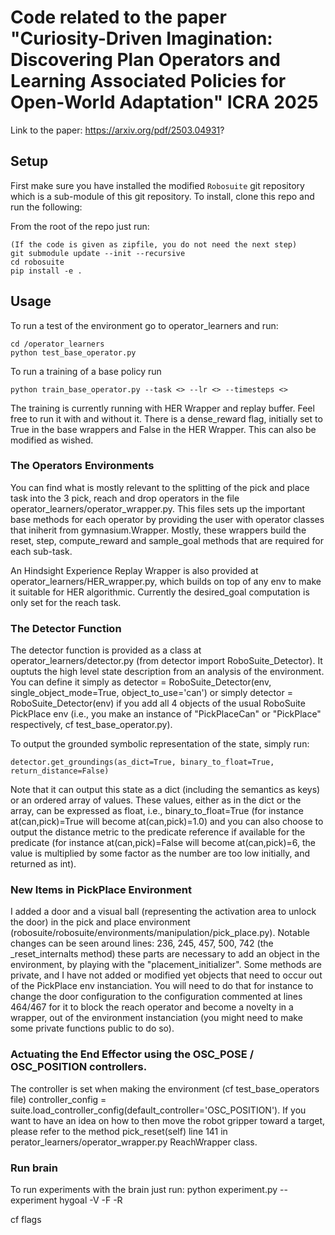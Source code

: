 # Code related to the paper "Curiosity-Driven Imagination: Discovering Plan Operators and Learning Associated Policies for Open-World Adaptation" ICRA 2025

Link to the paper: https://arxiv.org/pdf/2503.04931?

## Setup

First make sure you have installed the modified `Robosuite` git repository which is a sub-module of this git repository.
To install, clone this repo and run the following:

From the root of the repo just run:
```
(If the code is given as zipfile, you do not need the next step)
git submodule update --init --recursive
cd robosuite
pip install -e .
```


## Usage

To run a test of the environment go to operator_learners and run:

```
cd /operator_learners
python test_base_operator.py
```

To run a training of a base policy run
```
python train_base_operator.py --task <> --lr <> --timesteps <>
```
The training is currently running with HER Wrapper and replay buffer. Feel free to run it with and without it. There is a dense_reward flag, initially set to True in the base wrappers and False in the HER Wrapper. This can also be modified as wished.

### The Operators Environments

You can find what is mostly relevant to the splitting of the pick and place task into the 3 pick, reach and drop operators in the file operator_learners/operator_wrapper.py. This files sets up the important base methods for each operator by providing the user with operator classes that iniherit from gymnasium.Wrapper. Mostly, these wrappers build the reset, step, compute_reward and sample_goal methods that are required for each sub-task.

An Hindsight Experience Replay Wrapper is also provided at operator_learners/HER_wrapper.py, which builds on top of any env to make it suitable for HER algorithmic. Currently the desired_goal computation is only set for the reach task.

### The Detector Function

The detector function is provided as a class at operator_learners/detector.py (from detector import RoboSuite_Detector). It ouptuts the high level state description from an analysis of the environment. You can define it simply as detector = RoboSuite_Detector(env, single_object_mode=True, object_to_use='can') or simply detector = RoboSuite_Detector(env) if you add all 4 objects of the usual RoboSuite PickPlace env (i.e., you make an instance of "PickPlaceCan" or "PickPlace" respectively, cf test_base_operator.py).

To output the grounded symbolic representation of the state, simply run:

```
detector.get_groundings(as_dict=True, binary_to_float=True, return_distance=False)
```
Note that it can output this state as a dict (including the semantics as keys) or an ordered array of values. These values, either as in the dict or the array, can be expressed as float, i.e., binary_to_float=True (for instance at(can,pick)=True will become at(can,pick)=1.0) and you can also choose to output the distance metric to the predicate reference if available for the predicate (for instance at(can,pick)=False will become at(can,pick)=6, the value is multiplied by some factor as the number are too low initially, and returned as int).

### New Items in PickPlace Environment

I added a door and a visual ball (representing the activation area to unlock the door) in the pick and place environment (robosuite/robosuite/environments/manipulation/pick_place.py). Notable changes can be seen around lines: 236, 245, 457, 500, 742 (the _reset_internalts method) these parts are necessary to add an object in the environment, by playing with the "placement_initializer". Some methods are private, and I have not added or modified yet objects that need to occur out of the PickPlace env instanciation. You will need to do that for instance to change the door configuration to the configuration commented at lines 464/467 for it to block the reach operator and become a novelty in a wrapper, out of the environment instanciation (you might need to make some private functions public to do so).

### Actuating the End Effector using the OSC_POSE / OSC_POSITION controllers. 

The controller is set when making the environment (cf test_base_operators file) controller_config = suite.load_controller_config(default_controller='OSC_POSITION'). If you want to have an idea on how to then move the robot gripper toward a target, please refer to the method pick_reset(self) line 141 in perator_learners/operator_wrapper.py ReachWrapper class.

### Run brain

To run experiments with the brain just run:
python experiment.py --experiment hygoal -V -F -R

cf flags
